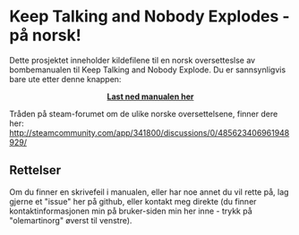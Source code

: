 # Keep Talking and Nobody Explodes - på norsk!
Dette prosjektet inneholder kildefilene til en norsk oversetteslse av bombemanualen til Keep Talking and Nobody Explode. Du er sannsynligvis bare ute etter denne knappen:

<div align="center" style="text-align: center">
    <strong>
        <a href="https://github.com/olemartinorg/ktane-norwegian/raw/master/manual.pdf">
            Last ned manualen her
        </a>
    </strong>
    <br>
</div>

Tråden på steam-forumet om de ulike norske oversettelsene, finner dere her:  
http://steamcommunity.com/app/341800/discussions/0/485623406961948929/

## Rettelser
Om du finner en skrivefeil i manualen, eller har noe annet du vil rette på, lag gjerne et "issue" her på github, eller kontakt meg direkte (du finner kontaktinformasjonen min på bruker-siden min her inne - trykk på "olemartinorg" øverst til venstre).
